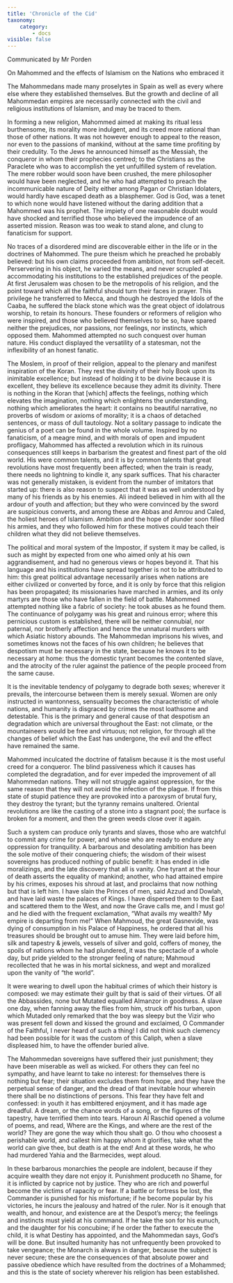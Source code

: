 ```yaml
---
title: 'Chronicle of the Cid'
taxonomy:
    category:
        - docs
visible: false
---
```


<div class="author">Communicated by Mr Porden</div>

<span class="pencil">On Mahommed and the effects of Islamism on the Nations who embraced it</span>

The Mahommedans made many proselytes in Spain as well as every where else where they established themselves. But the growth and decline of all Mahommedan empires are necessarily connected with the civil and religious institutions of Islamism, and may be traced to them.

In forming a new religion, Mahommed aimed at making its ritual less burthensome, its morality more indulgent, and its creed more rational than those of other nations. It was not however enough to appeal to the reason, nor even to the passions of mankind, without at the same time profiting by their credulity. To the Jews he announced himself as the Messiah, the conqueror in whom their prophecies centred; to the Christians as the Paraclete who was to accomplish the yet unfulfilled system of revelation. The mere robber would soon have been crushed, the mere philosopher would have been neglected, and he who had attempted to preach the incommunicable nature of Deity either among Pagan or Christian Idolaters, would hardly have escaped death as a blasphemer. God is God, was a tenet to which none would have listened without the daring addition that a Mahommed was his prophet. The impiety of one reasonable doubt would have shocked and terrified those who believed the impudence of an asserted mission. Reason was too weak to stand alone, and clung to fanaticism for support.

No traces of a disordered mind are discoverable either in the life or in the doctrines of Mahommed. The pure theism which he preached he probably believed: but his own claims proceeded from ambition, not from self-deceit. Perservering in his object, he varied the means, and never scrupled at accommodating his institutions to the established prejudices of the people. At first Jerusalem was chosen to be the metropolis of his religion, and the point toward which all the faithful should turn their faces in prayer. This privilege he transferred to Mecca, and though he destroyed the Idols of the Caaba, he suffered the black stone which was the great object of idolatrous worship, to retain its honours. These founders or reformers of religion who were inspired, and those who believed themselves to be so, have spared neither the prejudices, nor passions, nor feelings, nor instincts, which opposed them. Mahommed attempted no such conquest over human nature. His conduct displayed the versatility of a statesman, not the inflexibility of an honest fanatic.

The Moslem, in proof of their religion, appeal to the plenary and manifest inspiration of the Koran. They rest the divinity of their holy Book upon its inimitable excellence; but instead of holding it to be divine because it is excellent, they believe its excellence because they admit its divinity. There is nothing in the Koran that [which] affects the feelings, nothing which elevates the imagination, nothing which enlightens the understanding, nothing which ameliorates the heart: it contains no beautiful narrative, no proverbs of wisdom or axioms of morality; it is a chaos of detached sentences, or mass of dull tautology. Not a solitary passage to indicate the genius of a poet can be found in the whole volume. Inspired by no fanaticism, of a meagre mind, and with morals of open and impudent profligacy, Mahommed has affected a revolution which in its ruinous consequences still keeps in barbarism the greatest and finest part of the old world. His were common talents, and it is by common talents that great revolutions have most frequently been affected; when the train is ready, there needs no lightning to kindle it, any spark suffices. That his character was not generally mistaken, is evident from the number of imitators that started up: there is also reason to suspect that it was as well understood by many of his friends as by his enemies. Ali indeed believed in him with all the ardour of youth and affection; but they who were convinced by the sword are suspicious converts, and among these are Abbas and Amrou and Caled, the holiest heroes of Islamism. Ambition and the hope of plunder soon filled his armies, and they who followed him for these motives could teach their children what they did not believe themselves.

The political and moral system of the Impostor, if system it may be called, is such as might by expected from one who aimed only at his own aggrandisement, and had no generous views or hopes beyond it. That his language and his institutions have spread together is not to be attributed to him: this great political advantage necessarily arises when nations are either civilized or converted by force, and it is only by force that this religion has been propagated; its missionaries have marched in armies, and its only martyrs are those who have fallen in the field of battle. Mahommed attempted nothing like a fabric of society: he took abuses as he found them. The continuance of polygamy was his great and ruinous error; where this pernicious custom is established, there will be neither connubial, nor paternal, nor brotherly affection and hence the unnatural murders with which Asiatic history abounds. The Mahommedan imprisons his wives, and sometimes knows not the faces of his own children; he believes that despotism must be necessary in the state, because he knows it to be necessary at home: thus the domestic tyrant becomes the contented slave, and the atrocity of the ruler against the patience of the people proceed from the same cause.

It is the inevitable tendency of polygamy to degrade both sexes; wherever it prevails, the intercourse between them is merely sexual. Women are only instructed in wantonness, sensuality becomes the characteristic of whole nations, and humanity is disgraced by crimes the most loathsome and detestable. This is the primary and general cause of that despotism an degradation which are universal throughout the East: not climate, or the mountaineers would be free and virtuous; not religion, for through all the changes of belief which the East has undergone, the evil and the effect have remained the same.

Mahommed inculcated the doctrine of fatalism because it is the most useful creed for a conqueror. The blind passiveness which it causes has completed the degradation, and for ever impeded the improvement of all Mahommedan nations. They will not struggle against oppression, for the same reason that they will not avoid the infection of the plague. If from this state of stupid patience they are provoked into a paroxysm of brutal fury, they destroy the tyrant; but the tyranny remains unaltered. Oriental revolutions are like the casting of a stone into a stagnant pool; the surface is broken for a moment, and then the green weeds close over it again.

Such a system can produce only tyrants and slaves, those who are watchful to commit any crime for power, and whose who are ready to endure any oppression for tranquility. A barbarous and desolating ambition has been the sole motive of their conquering chiefs; the wisdom of their wisest sovereigns has produced nothing of public benefit: it has ended in idle moralizings, and the late discovery that all is vanity. One tyrant at the hour of death asserts the equality of mankind; another, who had attained empire by his crimes, exposes his shroud at last, and proclaims that now nothing but that is left him. I have slain the Princes of men, said Azzud and Dowlah, and have laid waste the palaces of Kings. I have dispersed them to the East and scattered them to the West, and now the Grave calls me, and I must go! and he died with the frequent exclamation, “What avails my wealth? My empire is departing from me!” When Mahmoud, the great Gasnevide, was dying of consumption in his Palace of Happiness, he ordered that all his treasures should be brought out to amuse him. They were laid before him, silk and tapestry & jewels, vessels of silver and gold, coffers of money, the spoils of nations whom he had plundered, it was the spectacle of a whole day, but pride yielded to the stronger feeling of nature; Mahmoud recollected that he was in his mortal sickness, and wept and moralized upon the vanity of “the world”.

It were wearing to dwell upon the habitual crimes of which their history is composed: we may estimate their guilt by that is said of their virtues. Of all the Abbassides, none but Mutated equalled Almanzor in goodness. A slave one day, when fanning away the flies from him, struck off his turban, upon which Mutaded only remarked that the boy was sleepy but the Vizir who was present fell down and kissed the ground and exclaimed, O Commander of the Faithful, I never heard of such a thing! I did not think such clemency had been possible for it was the custom of this Caliph, when a slave displeased him, to have the offender buried alive.

The Mahommedan sovereigns have suffered their just punishment; they have been miserable as well as wicked. For others they can feel no sympathy, and have learnt to take no interest: for themselves there is nothing but fear; their situation excludes them from hope, and they have the perpetual sense of danger, and the dread of that inevitable hour wherein there shall be no distinctions of persons. This fear they have felt and confessed: in youth it has embittered enjoyment, and it has made age dreadful. A dream, or the chance words of a song, or the figures of the tapestry, have terrified them into tears. Haroun Al Raschid opened a volume of poems, and read, Where are the Kings, and where are the rest of the world? They are gone the way which thou shalt go. O thou who choosest a perishable world, and callest him happy whom it glorifies, take what the world can give thee, but death is at the end! And at these words, he who had murdered Yahia and the Barmecides, wept aloud.

In these barbarous monarchies the people are indolent, because if they acquire wealth they dare not enjoy it. Punishment produceth no Shame, for it is inflicted by caprice not by justice. They who are rich and powerful become the victims of rapacity or fear. If a battle or fortress be lost, the Commander is punished for his misfortune; if he become popular by his victories, he incurs the jealousy and hatred of the ruler. Nor is it enough that wealth, and honour, and existence are at the Despot’s mercy; the feelings and instincts must yield at his command. If he take the son for his eunuch, and the daughter for his concubine; if he order the father to execute the child, it is what Destiny has appointed, and the Mahommedan says, God’s will be done. But insulted humanity has not unfrequently been provoked to take vengeance; the Monarch is always in danger, because the subject is never secure; these are the consequences of that absolute power and passive obedience which have resulted from the doctrines of a Mohammed; and this is the state of society wherever his religion has been established.